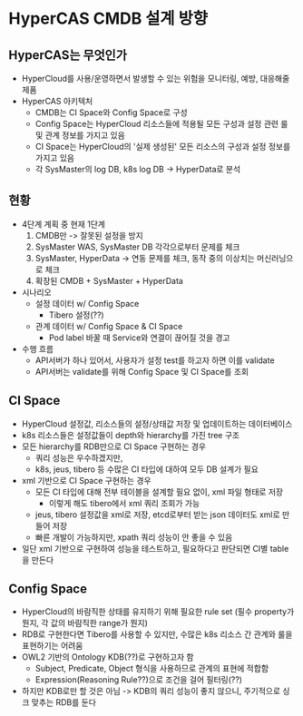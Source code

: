 # HyperCAS CMDB 설계 방향

## HyperCAS는 무엇인가

- HyperCloud를 사용/운영하면서 발생할 수 있는 위험을 모니터링, 예방, 대응해줄 제품
- HyperCAS 아키텍처
  - CMDB는 CI Space와 Config Space로 구성
  - Config Space는 HyperCloud 리소스들에 적용될 모든 구성과 설정 관련 룰 및 관계 정보를 가지고 있음
  - CI Space는 HyperCloud의 '실제 생성된' 모든 리소스의 구성과 설정 정보를 가지고 있음
  - 각 SysMaster의 log DB, k8s log DB -> HyperData로 분석

## 현황

- 4단계 계획 중 현재 1단계
  1. CMDB만 -> 잘못된 설정을 방지
  2. SysMaster WAS, SysMaster DB 각각으로부터 문제를 체크
  3. SysMaster, HyperData -> 연동 문제를 체크, 동작 중의 이상치는 머신러닝으로 체크
  4. 확장된 CMDB + SysMaster + HyperData
- 시나리오
  - 설정 데이터 w/ Config Space
    - Tibero 설정(??)
  - 관계 데이터 w/ Config Space & CI Space
    - Pod label 바꿀 때 Service와 연결이 끊어질 것을 경고
- 수행 흐름
  - API서버가 하나 있어서, 사용자가 설정 test를 하고자 하면 이를 validate
  - API서버는 validate를 위해 Config Space 및 CI Space를 조회

## CI Space

- HyperCloud 설정값, 리소스들의 설정/상태값 저장 및 업데이트하는 데이터베이스
- k8s 리소스들은 설정값들이 depth와 hierarchy를 가진 tree 구조
- 모든 hierarchy를 RDB만으로 CI Space 구현하는 경우
  - 쿼리 성능은 우수하겠지만,
  - k8s, jeus, tibero 등 수많은 CI 타입에 대하여 모두 DB 설계가 필요
- xml 기반으로 CI Space 구현하는 경우
  - 모든 CI 타입에 대해 전부 테이블을 설계할 필요 없이, xml 파일 형태로 저장
    - 이렇게 해도 tibero에서 xml 쿼리 조회가 가능
  - jeus, tibero 설정값을 xml로 저장, etcd로부터 받는 json 데이터도 xml로 만들어 저장
  - 빠른 개발이 가능하지만, xpath 쿼리 성능이 안 좋을 수 있음
- 일단 xml 기반으로 구현하여 성능을 테스트하고, 필요하다고 판단되면 CI별 table을 만든다

## Config Space

- HyperCloud의 바람직한 상태를 유지하기 위해 필요한 rule set (필수 property가 뭔지, 각 값의 바람직한 range가 뭔지)
- RDB로 구현한다면 Tibero를 사용할 수 있지만, 수많은 k8s 리소스 간 관계와 룰을 표현하기는 어려움
- OWL2 기반의 Ontology KDB(??)로 구현하고자 함
  - Subject, Predicate, Object 형식을 사용하므로 관계의 표현에 적합함
  - Expression(Reasoning Rule??)으로 조건을 걸어 필터링(??)
- 하지만 KDB로만 할 것은 아님 -> KDB의 쿼리 성능이 좋지 않으니, 주기적으로 싱크 맞추는 RDB를 둔다
